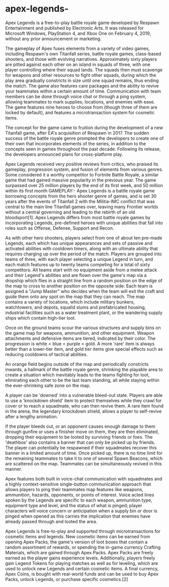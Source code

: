 # apex-legends-
Apex Legends is a free-to-play battle royale game developed by Respawn Entertainment and published by Electronic Arts. It was released for Microsoft Windows, PlayStation 4, and Xbox One on February 4, 2019, without any prior announcement or marketing.

The gameplay of Apex fuses elements from a variety of video games, including Respawn's own Titanfall series, battle royale games, class-based shooters, and those with evolving narratives. Approximately sixty players are pitted against each other on an island in squads of three, with one player controlling where their squad lands. The squads then must scavenge for weapons and other resources to fight other squads, during which the play area gradually constricts in size until one squad remains, thus ending the match. The game also features care packages and the ability to revive your teammates within a certain amount of time. Communication with team members can be done through voice chat or through a ping system, allowing teammates to mark supplies, locations, and enemies with ease. The game features nine heroes to choose from (though three of them are locked by default), and features a microtransaction system for cosmetic items.

The concept for the game came to fruition during the development of a new Titanfall game, after EA's acquisition of Respawn in 2017. The sudden success of the battle royale genre prompted the developers to create one of their own that incorporates elements of the series, in addition to the concepts seen in games throughout the past decade. Following its release, the developers announced plans for cross-platform play.

Apex Legends received very positive reviews from critics, who praised its gameplay, progression system, and fusion of elements from various genres. Some considered it a worthy competitor to Fortnite Battle Royale, a similar game that had gained massive popularity in the previous year. The game surpassed over 25 million players by the end of its first week, and 50 million within its first month
GAMEPLAY:- 
Apex Legends is a battle royale game borrowing concepts from the hero shooter genre of games, and is set 30 years after the events of Titanfall 2 with the Militia-IMC conflict that was central to the main line Titanfall games over, leaving many Frontier worlds without a central governing and leading to the rebirth of an old bloodsport[1]. Apex Legends differs from most battle royale games by incorporating Legends, pre-defined heroes with unique abilities that fall into roles such as Offense, Defense, Support and Recon.

As with other hero shooters, players select from one of about ten pre-made Legends, each which has unique appearances and sets of passive and activated abilities with cooldown timers, along with an ultimate ability that requires charging up over the period of the match. Players are grouped into teams of three, with each player selecting a unique Legend in turn, and each match features up to twenty teams competing for a total of sixty competitors. All teams start with no equipment aside from a melee attack and their Legend's abilities and are flown over the game's map via a dropship which flies in a straight line from a random position on the edge of the map to cross to another position on the opposite side. Each team is assigned a "Jump Master" who decides when the team will exit the craft and guide them onto any spot on the map that they can reach. The map contains a variety of locations, which include military bunkers, watchtowers, and depots, squalid slums and prefabricated housing, industrial facilities such as a water treatment plant, or the wandering supply ships which contain high-tier loot.

Once on the ground teams scour the various structures and supply bins on the game map for weapons, ammunition, and other equipment. Weapon attachments and defensive items are tiered, indicated by their color. The progression is white < blue < purple < gold. A more 'rare' item is always better than a lower-tier item, and gold tier items give special effects such as reducing cooldowns of tactical abilities.

An orange field begins outside of the map and periodically constricts inwards, a hallmark of the battle royale genre, shrinking the playable area to create a situation which inevitably leads to the teams fighting for loot, eliminating each other to be the last team standing, all while staying within the ever-shrinking safe zone on the map.

A player can be 'downed' into a vulnerable bleed-out state. Players are able to use a 'knockdown shield' item to protect themselves while they crawl for cover or to reach a squadmate, who can then revive them. A rare item found in the arena, the legendary knockdown shield, allows a player to self-revive after a lengthy animation.

If the player bleeds out, or an opponent causes enough damage to them through gunfire or uses a finisher move on them, they are then eliminated, dropping their equipment to be looted by surviving friends or foes. The 'deathbox' also contains a banner that can only be picked up by friends. The player can potentially be respawned if their squadmates recover this banner in a limited amount of time. Once picked up, there is no time limit for the remaining teammates to take it to one of several Spawn Beacons, which are scattered on the map. Teammates can be simultaneously revived in this manner.

Apex features both built in voice-chat communication with squadmates and a highly context-sensitive single-button communication approach that allows players to ping their teammates map features like weapons, ammunition, hazards, opponents, or points of interest. Voice acted lines spoken by the Legends are specific to each weapon, ammunition type, equipment type and level, and the status of what is pinged; player characters will voice concern or anticipation when a supply bin or door is pinged when opened as this carries the implication that enemies have already passed through and looted the area.

Apex Legends is free-to-play and supported through microtransactions for cosmetic items and legends. New cosmetic items can be earned from opening Apex Packs, the game's version of loot boxes that contain a random assortment of rewards, or spending the in-game currency Crafting Materials, which are gained through Apex Packs. Apex Packs are freely earned as the player gains experience levels. Additionally, players freely gain Legend Tokens for playing matches as well as for leveling, which are used to unlock new Legends and certain cosmetic items. A final currency, Apex Coins, is bought with real-world funds and can be used to buy Apex Packs, unlock Legends, or purchase specific cosmetics.[2]
